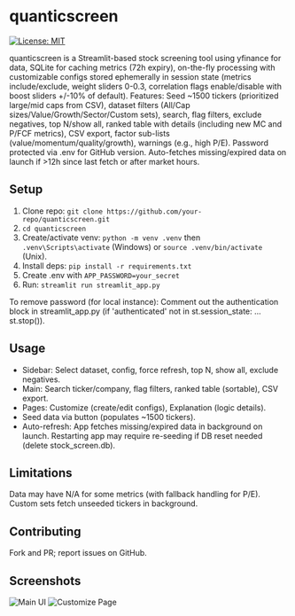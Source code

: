 # quanticscreen

[![License: MIT](https://img.shields.io/badge/License-MIT-yellow.svg)](https://opensource.org/licenses/MIT)

quanticscreen is a Streamlit-based stock screening tool using yfinance for data, SQLite for caching metrics (72h expiry), on-the-fly processing with customizable configs stored ephemerally in session state (metrics include/exclude, weight sliders 0-0.3, correlation flags enable/disable with boost sliders +/-10% of default). Features: Seed ~1500 tickers (prioritized large/mid caps from CSV), dataset filters (All/Cap sizes/Value/Growth/Sector/Custom sets), search, flag filters, exclude negatives, top N/show all, ranked table with details (including new MC and P/FCF metrics), CSV export, factor sub-lists (value/momentum/quality/growth), warnings (e.g., high P/E). Password protected via .env for GitHub version. Auto-fetches missing/expired data on launch if >12h since last fetch or after market hours.

## Setup
1. Clone repo: `git clone https://github.com/your-repo/quanticscreen.git`
2. `cd quanticscreen`
3. Create/activate venv: `python -m venv .venv` then `.venv\Scripts\activate` (Windows) or `source .venv/bin/activate` (Unix).
4. Install deps: `pip install -r requirements.txt`
5. Create .env with `APP_PASSWORD=your_secret`
6. Run: `streamlit run streamlit_app.py`

To remove password (for local instance): Comment out the authentication block in streamlit_app.py (if 'authenticated' not in st.session_state: ... st.stop()).

## Usage
- Sidebar: Select dataset, config, force refresh, top N, show all, exclude negatives.
- Main: Search ticker/company, flag filters, ranked table (sortable), CSV export.
- Pages: Customize (create/edit configs), Explanation (logic details).
- Seed data via button (populates ~1500 tickers).
- Auto-refresh: App fetches missing/expired data in background on launch. Restarting app may require re-seeding if DB reset needed (delete stock_screen.db).

## Limitations
Data may have N/A for some metrics (with fallback handling for P/E). Custom sets fetch unseeded tickers in background.

## Contributing
Fork and PR; report issues on GitHub.

## Screenshots
![Main UI](path/to/main_ui_screenshot.png)
![Customize Page](path/to/customize_screenshot.png)